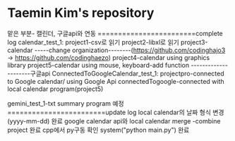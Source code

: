 # Taemin Kim's repository

맡은 부분- 캘린더, 구글api와 연동
========================complete log
calendar_test_1:
project1-csv로 읽기
project2-libxl로 읽기
project3-calendar
-----change organization--------(https://github.com/codinghajo3 -> https://github.com/codinghaezo)
project4-calendar using graphics library
project5-calendar using mouse, keyboard-add function
---------------------구글api
ConnectedToGoogleCalendar_test_1:
projectpro-connected to Google calendar/ using Google Api
connectedTogoogle-connected with local calendar program(project5)

gemini_test_1-txt summary program 예정
========================update log
local calendar의 날짜 형식 변경 (yyyy-mm-dd) 완료
google calendar api와 local calendar merge -combine project 완료
cpp에서 py구동 확인 system("python main.py") 완료
